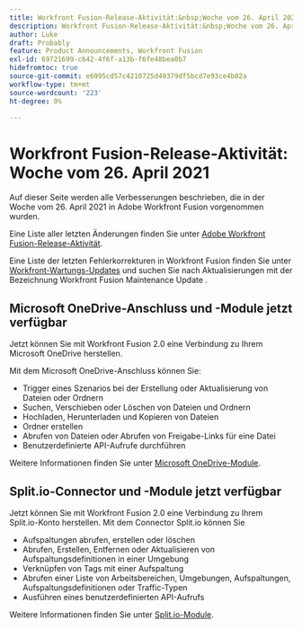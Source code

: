 ```yaml
---
title: Workfront Fusion-Release-Aktivität:&nbsp;Woche vom 26. April 2021
description: Workfront Fusion-Release-Aktivität:&nbsp;Woche vom 26. April 2021
author: Luke
draft: Probably
feature: Product Announcements, Workfront Fusion
exl-id: 69721699-c642-4f6f-a13b-f6fe48bea0b7
hidefromtoc: true
source-git-commit: e6995cd57c4210725d49379df5bcd7e93ce4b02a
workflow-type: tm+mt
source-wordcount: '223'
ht-degree: 0%

---
```


# Workfront Fusion-Release-Aktivität: Woche vom 26. April 2021

Auf dieser Seite werden alle Verbesserungen beschrieben, die in der Woche vom 26. April 2021 in Adobe Workfront Fusion vorgenommen wurden.

Eine Liste aller letzten Änderungen finden Sie unter [Adobe Workfront Fusion-Release-Aktivität](../../../product-announcements/product-releases/fusion-release-activity/fusion-release-activity.md).

Eine Liste der letzten Fehlerkorrekturen in Workfront Fusion finden Sie unter [Workfront-Wartungs-Updates](https://experienceleague.adobe.com/docs/workfront-known-issues/releases/current-updates.html) und suchen Sie nach Aktualisierungen mit der Bezeichnung Workfront Fusion Maintenance Update .

## Microsoft OneDrive-Anschluss und -Module jetzt verfügbar

Jetzt können Sie mit Workfront Fusion 2.0 eine Verbindung zu Ihrem Microsoft OneDrive herstellen.

Mit dem Microsoft OneDrive-Anschluss können Sie:

* Trigger eines Szenarios bei der Erstellung oder Aktualisierung von Dateien oder Ordnern
* Suchen, Verschieben oder Löschen von Dateien und Ordnern
* Hochladen, Herunterladen und Kopieren von Dateien
* Ordner erstellen
* Abrufen von Dateien oder Abrufen von Freigabe-Links für eine Datei
* Benutzerdefinierte API-Aufrufe durchführen

Weitere Informationen finden Sie unter [Microsoft OneDrive-Module](../../../workfront-fusion/apps-and-their-modules/microsoft-onedrive-modules.md).

## Split.io-Connector und -Module jetzt verfügbar

Jetzt können Sie mit Workfront Fusion 2.0 eine Verbindung zu Ihrem Split.io-Konto herstellen. Mit dem Connector Split.io können Sie

* Aufspaltungen abrufen, erstellen oder löschen
* Abrufen, Erstellen, Entfernen oder Aktualisieren von Aufspaltungsdefinitionen in einer Umgebung
* Verknüpfen von Tags mit einer Aufspaltung
* Abrufen einer Liste von Arbeitsbereichen, Umgebungen, Aufspaltungen, Aufspaltungsdefinitionen oder Traffic-Typen
* Ausführen eines benutzerdefinierten API-Aufrufs

Weitere Informationen finden Sie unter [Split.io-Module](../../../workfront-fusion/apps-and-their-modules/split-io-modules.md).
